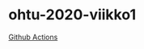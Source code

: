 # ohtu-2020-viikko1

[Github Actions](https://github.com/ikylios/ohtu-viikko1-s2020/workflows/Java%20CI%20with%20Gradle/badge.svg)
